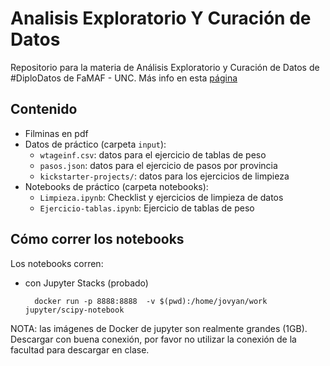 # Analisis Exploratorio Y Curación de Datos

Repositorio para la materia de Análisis Exploratorio y Curación de Datos de #DiploDatos de FaMAF - UNC. Más info en esta [página](http://diplodatos.famaf.unc.edu.ar/analisis-y-curacion-de-datos/)

## Contenido

* Filminas en pdf
* Datos de práctico (carpeta `input`):
    * `wtageinf.csv`: datos para el ejercicio de tablas de peso
    * `pasos.json`: datos para el ejercicio de pasos por provincia
    * `kickstarter-projects/`: datos para los ejercicios de limpieza
* Notebooks de práctico (carpeta notebooks):
    * `Limpieza.ipynb`: Checklist y ejercicios de limpieza de datos
    * `Ejercicio-tablas.ipynb`: Ejercicio de tablas de peso

## Cómo correr los notebooks

Los notebooks corren:

* con Jupyter Stacks (probado)

        docker run -p 8888:8888  -v $(pwd):/home/jovyan/work jupyter/scipy-notebook

NOTA: las imágenes de Docker de jupyter son realmente grandes (1GB). Descargar con buena conexión, por favor no utilizar la conexión de la facultad para descargar en clase.
